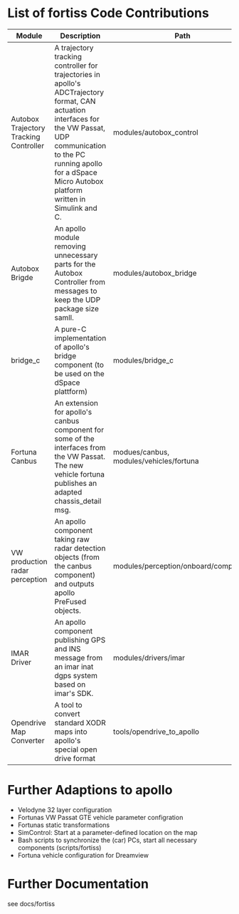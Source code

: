 # List of fortiss Code Contributions

| Module | Description | Path | License |
|--------|-------------|------|---------|
| Autobox Trajectory Tracking Controller | A trajectory tracking controller for trajectories in apollo's ADCTrajectory format, CAN actuation interfaces for the VW Passat, UDP communication to the PC running apollo for a dSpace Micro Autobox platform written in Simulink and C. | modules/autobox_control | LGPLv2 |
| Autobox Brigde | An apollo module removing unnecessary parts for the Autobox Controller from messages to keep the UDP package size samll. | modules/autobox_bridge | Apache 2 |
| bridge_c | A pure-C implementation of apollo's bridge component (to be used on the dSpace plattform) | modules/bridge_c | LGPLv2 |
| Fortuna Canbus | An extension for apollo's canbus component for some of the interfaces from the VW Passat. The new vehicle fortuna publishes an adapted chassis_detail msg. | modues/canbus, modules/vehicles/fortuna | Apache 2 |
| VW production radar perception | An apollo component taking raw radar detection objects (from the canbus component) and outputs apollo PreFused objects. | modules/perception/onboard/component | Apache 2 |
| IMAR Driver | An apollo component publishing GPS and INS message from an imar inat dgps system based on imar's SDK. | modules/drivers/imar | Apache 2 |
| Opendrive Map Converter | A tool to convert standard XODR maps into apollo's special open drive format | tools/opendrive_to_apollo | LGPLv2 |

# Further Adaptions to apollo
- Velodyne 32 layer configuration
- Fortunas VW Passat GTE vehicle parameter configration
- Fortunas static transformations
- SimControl: Start at a parameter-defined location on the map
- Bash scripts to synchronize the (car) PCs, start all necessary components (scripts/fortiss)
- Fortuna vehicle configuration for Dreamview

# Further Documentation
see docs/fortiss
